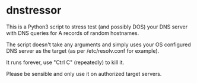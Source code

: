 # dnstressor

This is a Python3 script to stress test (and possibly DOS) your DNS server with DNS queries for A records of random hostnames.

The script doesn't take any arguments and simply uses your OS configured DNS server as the target (as per /etc/resolv.conf for example).

It runs forever, use "Ctrl C" (repeatedly) to kill it.

Please be sensible and only use it on authorized target servers.
